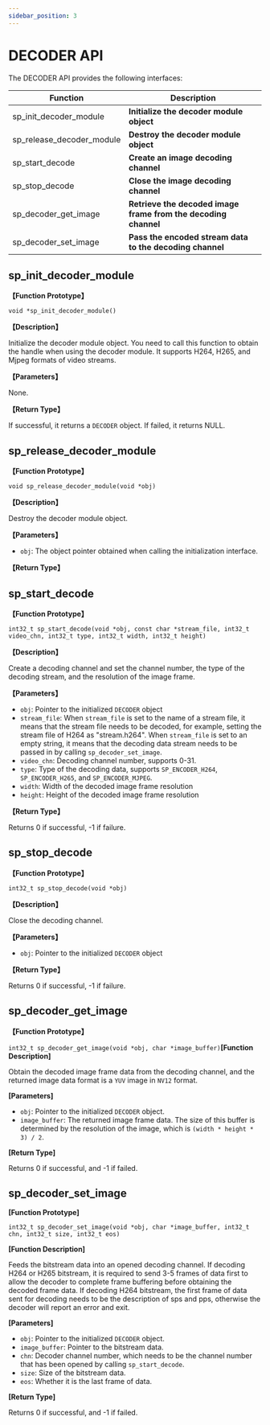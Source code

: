 ```yaml
---
sidebar_position: 3
---
```

# DECODER API

The DECODER API provides the following interfaces:

| Function | Description |
| ---- | ----- |
| sp_init_decoder_module | **Initialize the decoder module object** |
| sp_release_decoder_module | **Destroy the decoder module object** |
| sp_start_decode | **Create an image decoding channel** |
| sp_stop_decode | **Close the image decoding channel** |
| sp_decoder_get_image | **Retrieve the decoded image frame from the decoding channel** |
| sp_decoder_set_image | **Pass the encoded stream data to the decoding channel** |

## sp_init_decoder_module  

**【Function Prototype】**  

`void *sp_init_decoder_module()`

**【Description】**  

Initialize the decoder module object. You need to call this function to obtain the handle when using the decoder module. It supports H264, H265, and Mjpeg formats of video streams.

**【Parameters】**

None.

**【Return Type】** 

If successful, it returns a `DECODER` object. If failed, it returns NULL.

## sp_release_decoder_module  

**【Function Prototype】**  

`void sp_release_decoder_module(void *obj)`

**【Description】**  

Destroy the decoder module object.

**【Parameters】**

- `obj`: The object pointer obtained when calling the initialization interface.

**【Return Type】**

## sp_start_decode  

**【Function Prototype】**  

`int32_t sp_start_decode(void *obj, const char *stream_file, int32_t video_chn, int32_t type, int32_t width, int32_t height)`

**【Description】**  

Create a decoding channel and set the channel number, the type of the decoding stream, and the resolution of the image frame.

**【Parameters】**

- `obj`: Pointer to the initialized `DECODER` object
- `stream_file`: When `stream_file` is set to the name of a stream file, it means that the stream file needs to be decoded, for example, setting the stream file of H264 as "stream.h264". When `stream_file` is set to an empty string, it means that the decoding data stream needs to be passed in by calling `sp_decoder_set_image`.
- `video_chn`: Decoding channel number, supports 0-31.
- `type`: Type of the decoding data, supports `SP_ENCODER_H264`, `SP_ENCODER_H265`, and `SP_ENCODER_MJPEG`.
- `width`: Width of the decoded image frame resolution
- `height`: Height of the decoded image frame resolution

**【Return Type】** 

Returns 0 if successful, -1 if failure.

## sp_stop_decode  

**【Function Prototype】**  

`int32_t sp_stop_decode(void *obj)`

**【Description】**  

Close the decoding channel.

**【Parameters】**

- `obj`: Pointer to the initialized `DECODER` object

**【Return Type】** 

Returns 0 if successful, -1 if failure.

## sp_decoder_get_image  

**【Function Prototype】**  

`int32_t sp_decoder_get_image(void *obj, char *image_buffer)`**[Function Description]**

Obtain the decoded image frame data from the decoding channel, and the returned image data format is a `YUV` image in `NV12` format.

**[Parameters]**

- `obj`: Pointer to the initialized `DECODER` object.
- `image_buffer`: The returned image frame data. The size of this buffer is determined by the resolution of the image, which is `(width * height * 3) / 2`.

**[Return Type]**

Returns 0 if successful, and -1 if failed.

## sp_decoder_set_image

**[Function Prototype]**

`int32_t sp_decoder_set_image(void *obj, char *image_buffer, int32_t chn, int32_t size, int32_t eos)`

**[Function Description]**

Feeds the bitstream data into an opened decoding channel. If decoding H264 or H265 bitstream, it is required to send 3-5 frames of data first to allow the decoder to complete frame buffering before obtaining the decoded frame data. If decoding H264 bitstream, the first frame of data sent for decoding needs to be the description of sps and pps, otherwise the decoder will report an error and exit.

**[Parameters]**

- `obj`: Pointer to the initialized `DECODER` object.
- `image_buffer`: Pointer to the bitstream data.
- `chn`: Decoder channel number, which needs to be the channel number that has been opened by calling `sp_start_decode`.
- `size`: Size of the bitstream data.
- `eos`: Whether it is the last frame of data.

**[Return Type]**

Returns 0 if successful, and -1 if failed.